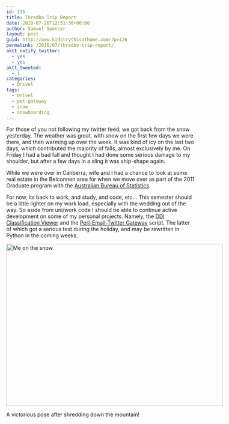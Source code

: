 ```yaml
---
id: 126
title: Thredbo Trip Report
date: 2010-07-26T12:51:30+00:00
author: Samuel Spencer
layout: post
guid: http://www.kidstrythisathome.com/?p=126
permalink: /2010/07/thredbo-trip-report/
aktt_notify_twitter:
  - yes
  - yes
aktt_tweeted:
  - 1
categories:
  - Drivel
tags:
  - Drivel
  - pet-gateway
  - snow
  - snowboarding
---
```

For those of you not following my twitter feed, we got back from the snow yesterday. The weather was great, with snow on the first few days we were there, and then warming up over the week. It was kind of icy on the last two days, which contributed the majority of falls, almost exclusively by me. On Friday I had a bad fall and thought I had done some serious damage to my shoulder, but after a few days in a sling it was ship-shape again.

While we were over in Canberra, wife and I had a chance to look at some real estate in the Belconnen area for when we move over as part of the 2011 Graduate program with the [Australian Bureau of Statistics](http://www.abs.gov.au).

For now, its back to work, and study, and code, etc&#8230; This semester should be a little lighter on my work load, especially with the wedding out of the way. So aside from uni/work code I should be able to continue active development on some of my personal projects. Namely, the [DDI Classification Viewer](http://code.google.com/p/ddi-codescheme-viewer/) and the [Perl-Email-Twitter Gateway](http://code.google.com/p/pet-gateway/) script. The latter of which got a serious test during the holiday, and may be rewritten in Python in the coming weeks.

<div style="width: 586px" class="wp-caption alignleft">
  <img title="Me on the snow" src="http://i.imgur.com/UTt51l.jpg" alt="Me on the snow" width="576" height="432" />
  
  <p class="wp-caption-text">
    A victorious pose after shredding down the mountain!
  </p>
</div>